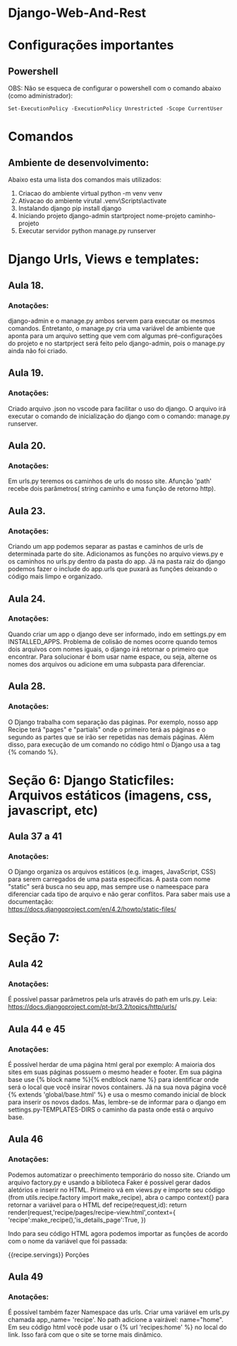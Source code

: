 # Django-Web-And-Rest
# Configurações importantes
## Powershell
OBS: Não se esqueca de configurar o powershell com o comando abaixo (como administrador):
```
Set-ExecutionPolicy -ExecutionPolicy Unrestricted -Scope CurrentUser
```
# Comandos
## Ambiente de desenvolvimento:
Abaixo esta uma lista dos comandos mais utilizados:
1. Criacao do ambiente virtual
	python -m venv venv
2. Ativacao do ambiente virutal
	.venv\Scripts\activate
3. Instalando django
	pip install django
4. Iniciando projeto
	django-admin startproject nome-projeto caminho-projeto
5. Executar servidor 
	python manage.py runserver

# Django Urls, Views e templates:	
## Aula 18.
### Anotações:
django-admin e o manage.py ambos servem para executar os mesmos comandos. Entretanto, o manage.py cria uma variável de ambiente que aponta para um arquivo setting que vem com algumas pré-configurações do projeto e no startprject será feito pelo django-admin, pois o manage.py ainda não foi criado. 

## Aula 19.
### Anotações:
Criado arquivo .json no vscode para facilitar o uso do django. O arquivo irá executar o comando de inicialização do django com o comando: manage.py runserver.

## Aula 20.
### Anotações:
Em urls.py teremos os caminhos de urls do nosso site. Afunção 'path' recebe dois parâmetros( string caminho e uma função de retorno http). 

## Aula 23.
### Anotações:
Criando um app podemos separar as pastas e caminhos de urls de determinada parte do site. Adicionamos as funções no arquivo views.py e os caminhos no urls.py dentro da pasta do app. Já na pasta raiz do django podemos fazer o include do app.urls que puxará as funções deixando o código mais limpo e organizado. 


## Aula 24.
### Anotações:
Quando criar um app o django deve ser informado, indo em settings.py em INSTALLED_APPS. Problema de colisão de nomes ocorre quando temos dois arquivos com nomes iguais, o django irá retornar o primeiro que encontrar. Para solucionar é bom usar name espace, ou seja, alterne os nomes dos arquivos ou adicione em uma subpasta para diferenciar.

## Aula 28.
### Anotações:
O Django trabalha com separação das páginas. Por exemplo, nosso app Recipe terá "pages" e "partials" onde o primeiro terá as páginas e o segundo as partes que se irão ser repetidas nas demais páginas. Além disso, para execução de um comando no código html o Django usa a tag {% comando %}.

# Seção 6: Django Staticfiles: Arquivos estáticos (imagens, css, javascript, etc)
## Aula 37 a 41
### Anotações:
O Django organiza os arquivos estáticos (e.g. images, JavaScript, CSS) para serem carregados de uma pasta especificas. A pasta com nome "static" será busca no seu app, mas sempre use o nameespace para diferenciar cada tipo de arquivo e não gerar conflitos. Para saber mais use a documentação:  
https://docs.djangoproject.com/en/4.2/howto/static-files/

# Seção 7: 
## Aula 42
### Anotações:
É possível passar parâmetros pela urls através do path em urls.py. Leia: 
https://docs.djangoproject.com/pt-br/3.2/topics/http/urls/ 

## Aula 44 e 45
### Anotações:
É possível herdar de uma página html geral por exemplo: A maioria dos sites em suas páginas possuem o mesmo header e footer. Em sua página base use {% block name %}{% endblock name %} para identificar onde será o local que você insirar novos containers. Já na sua nova página você {% extends 'global/base.html' %} e usa o mesmo comando inicial de block para inserir os novos dados. Mas, lembre-se de informar para o django em settings.py-TEMPLATES-DIRS o caminho da pasta onde está o arquivo base.

## Aula 46
### Anotações:
Podemos automatizar o preechimento temporário do nosso site. Criando um arquivo factory.py e usando a biblioteca Faker é possível gerar dados aletórios e inserir no HTML. Primeiro vá em views.py e importe seu código (from utils.recipe.factory import make_recipe), abra o campo context{} para retornar a variável para o HTML 
def recipe(request,id):
    return render(request,'recipe/pages/recipe-view.html',context={
    'recipe':make_recipe(),'is_details_page':True,
    })

Indo para seu código HTML agora podemos importar as funções de acordo com o nome da variável que foi passada: 
 <div class="recipe-meta-text">
    {{recipe.servings}} Porções 
 </div>

## Aula 49
### Anotações:
É possível também fazer Namespace das urls. Criar uma variável em urls.py chamada app_name= 'recipe'.
No path adicione a vairável: name="home".
Em seu código html você pode usar o {% url 'recipes:home' %} no local do link. 
Isso fará com que o site se torne mais dinâmico.